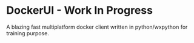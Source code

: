 # DockerUI - Work In Progress
A blazing fast multiplatform docker client written in python/wxpython for training purpose.
